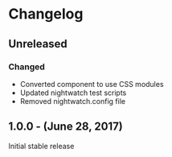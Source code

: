 Changelog
=========

Unreleased
----------

### Changed
* Converted component to use CSS modules
* Updated nightwatch test scripts
* Removed nightwatch.config file

1.0.0 - (June 28, 2017)
------------------
Initial stable release
